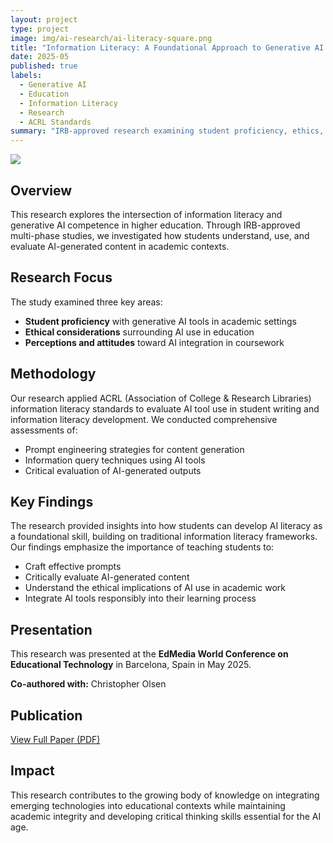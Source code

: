 ```yaml
---
layout: project
type: project
image: img/ai-research/ai-literacy-square.png
title: "Information Literacy: A Foundational Approach to Generative AI Competence"
date: 2025-05
published: true
labels:
  - Generative AI
  - Education
  - Information Literacy
  - Research
  - ACRL Standards
summary: "IRB-approved research examining student proficiency, ethics, and perceptions of generative AI through multi-phase studies."
---
```


<img class="img-fluid" src="../img/ai-research/ai-literacy-header.png">

## Overview

This research explores the intersection of information literacy and generative AI competence in higher education. Through IRB-approved multi-phase studies, we investigated how students understand, use, and evaluate AI-generated content in academic contexts.

## Research Focus

The study examined three key areas:
- **Student proficiency** with generative AI tools in academic settings
- **Ethical considerations** surrounding AI use in education
- **Perceptions and attitudes** toward AI integration in coursework

## Methodology

Our research applied ACRL (Association of College & Research Libraries) information literacy standards to evaluate AI tool use in student writing and information literacy development. We conducted comprehensive assessments of:
- Prompt engineering strategies for content generation
- Information query techniques using AI tools
- Critical evaluation of AI-generated outputs

## Key Findings

The research provided insights into how students can develop AI literacy as a foundational skill, building on traditional information literacy frameworks. Our findings emphasize the importance of teaching students to:
- Craft effective prompts
- Critically evaluate AI-generated content
- Understand the ethical implications of AI use in academic work
- Integrate AI tools responsibly into their learning process

## Presentation

This research was presented at the **EdMedia World Conference on Educational Technology** in Barcelona, Spain in May 2025.

**Co-authored with:** Christopher Olsen

## Publication

<a href="../pdf/ai-literacy-research.pdf" target="_blank">
  <i class="file pdf icon"></i> View Full Paper (PDF)
</a>

## Impact

This research contributes to the growing body of knowledge on integrating emerging technologies into educational contexts while maintaining academic integrity and developing critical thinking skills essential for the AI age.

